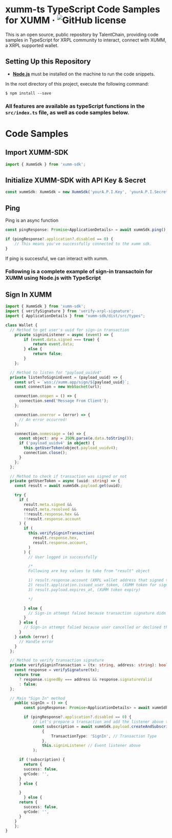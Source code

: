 # xumm-ts TypeScript Code Samples for XUMM &middot; ![GitHub license](https://img.shields.io/badge/license-MIT-blue.svg)

This is an open source, public repository by TalentChain, providing code samples in TypeScript for XRPL community to interact, connect with XUMM, a XRPL supported wallet.

## Setting Up this Repository

- **[Node.js](https://nodejs.org/)** must be installed on the machine to run the code snippets.

In the root directory of this project, execute the following command:

```
$ npm install --save
```

### All features are available as typeScript functions in the `src/index.ts` file, as well as code samples below.

# Code Samples

## Import XUMM-SDK

```ts
import { XummSdk } from 'xumm-sdk';
```

## Initialize XUMM-SDK with API Key & Secret

```ts
const xummSdk: XummSdk = new XummSdk('yourA.P.I.Key', 'yourA.P.I.Secret');
```

## Ping

Ping is an async function

```ts
const pingResponse: Promise<ApplicationDetails> = await xummSdk.ping();

if (pingResponse?.application?.disabled == 0) {
	// This means you've successfully connected to the xumm sdk.
}
```

If ping is successful, we can interact with xumm.

### Following is a complete example of sign-in transactoin for XUMM using Node.js with TypeScript

## Sign In XUMM

```ts
import { XummSdk } from 'xumm-sdk';
import { verifySignature } from 'verify-xrpl-signature';
import { ApplicationDetails } from "xumm-sdk/dist/src/types";

class Wallet {
  // Method to get user's uuid for sign-in transaction
	private signinListener = async (event) => {
		if (event.data.signed === true) {
			return event.data;
		} else {
			return false;
		}
	};

  // Method to listen for "payload_uuidv4"
  private listenToSigninEvent = (payload_uuid) => {
    const url = `wss://xumm.app/sign/${payload_uuid}`;
    const connection = new WebSocket(url);

    connection.onopen = () => {
      connection.send('Message From Client');
    };

    connection.onerror = (error) => {
      // An error occurred!
    };

    connection.onmessage = (e) => {
      const object: any = JSON.parse(e.data.toString());
      if ('payload_uuidv4' in object) {
        this.getUserToken(object.payload_uuidv4);
        connection.close();
      }
    };
  };

  // Method to check if transaction was signed or not
  private getUserToken = async (uuid: string) => {
    const result = await xummSdk.payload.get(uuid);

    try {
      if (
        result.meta.signed &&
        result.meta.resolved &&
        !!result.response.hex &&
        !!result.response.account
      ) {
        if (
          this.verifySigninTransaction(
            result.response.hex,
            result.response.account,
          )
        ) {
          // User logged in successfully 

          /*
          Following are key values to take from "result" object

          1) result.response.account (XRPL wallet address that signed the transaction on XUMM)
          2) result.application.issued_user_token, (XUMM token for signing user)
          3) result.payload.expires_at, (XUMM token expiry)

          */

        } else {
          // Sign-in attempt falied because transaction signature didn't validate
        }
      } else {
        // Sign-in attempt falied because user cancelled or declined the transaction
      }
    } catch (error) {
      // Handle error
    }
  };

  // Method to verify transaction signature
  private verifySigninTransaction = (tx: string, address: string): boolean => {
    const response = verifySignature(tx);
    return true
      ? response.signedBy === address && response.signatureValid
      : false;
  };

  // Main "Sign In" method
	public signIn = () => {
		const pingResponse: Promise<ApplicationDetails> = await xummSdk.ping();

		if (pingResponse?.application?.disabled == 0) {
			// Let's prepare a transaction and add the listener above to it.
			const subscription = await xummSdk.payload.createAndSubscribe(
				{
					TransactionType: 'SignIn', // Transaction Type
				},
				this.signinListener // Event listener above
			);

      if (!subscription) {
        return {
        success: false,
        qrCode: '',
      }
      } else {

      }
		} else {
      return {
        success: false,
        qrCode: '',
      }
    }
	};
}
```
